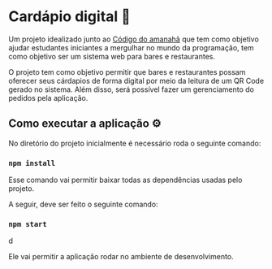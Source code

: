 # Cardápio digital 🍗

Um projeto idealizado junto ao [Código do amanahã]() que tem como objetivo ajudar estudantes iniciantes a mergulhar no mundo da programação, tem como objetivo ser um sistema web para bares e restaurantes.

O projeto tem como objetivo permitir que bares e restaurantes possam oferecer seus cárdapios de forma digital por meio da leitura de um QR Code gerado no sistema. Além disso, será possível fazer um gerenciamento do pedidos pela aplicação.

## Como executar a aplicação ⚙️

No diretório do projeto inicialmente é necessário roda o seguinte comando:

### `npm install`

Esse comando vai permitir baixar todas as dependências usadas pelo projeto.

A seguir, deve ser feito o seguinte comando:

### `npm start`

d

Ele vai permitir a aplicação rodar no ambiente de desenvolvimento.
